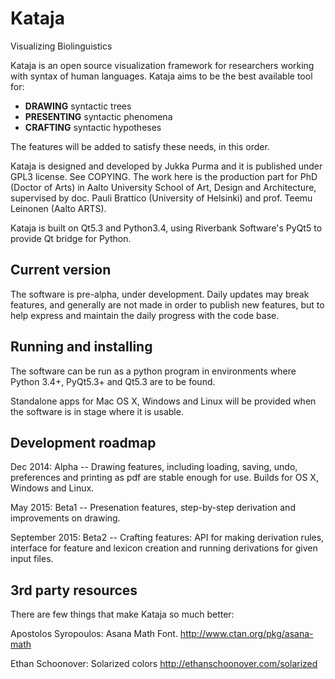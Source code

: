Kataja
======

Visualizing Biolinguistics

Kataja is an open source visualization framework for researchers working with syntax of human languages. 
Kataja aims to be the best available tool for:

 - **DRAWING** syntactic trees
 - **PRESENTING** syntactic phenomena
 - **CRAFTING** syntactic hypotheses

The features will be added to satisfy these needs, in this order.

Kataja is designed and developed by Jukka Purma and it is published under GPL3 license. See COPYING.
The work here is the production part for PhD (Doctor of Arts) in Aalto University School of Art, Design and Architecture, supervised by doc. Pauli Brattico (University of Helsinki) and prof. Teemu Leinonen (Aalto ARTS). 

Kataja is built on Qt5.3 and Python3.4, using Riverbank Software's PyQt5 to provide Qt bridge for Python.


Current version
---------------

The software is pre-alpha, under development. Daily updates may break features, and generally are not made in order to publish new features, but to help express and maintain the daily progress with the code base.  

Running and installing
----------------------

The software can be run as a python program in environments where Python 3.4+, PyQt5.3+ and Qt5.3 are to be found.
  
Standalone apps for Mac OS X, Windows and Linux will be provided when the software is in stage where it is usable.

Development roadmap
-------------------

Dec 2014: Alpha -- Drawing features, including loading, saving, undo, preferences and printing as pdf are stable enough for use.
Builds for OS X, Windows and Linux.

May 2015: Beta1 -- Presenation features, step-by-step derivation and improvements on drawing.

September 2015: Beta2 -- Crafting features: API for making derivation rules, interface for feature and lexicon creation and running derivations for given input files.


3rd party resources
-------------------

There are few things that make Kataja so much better:

Apostolos Syropoulos: Asana Math Font.
http://www.ctan.org/pkg/asana-math

Ethan Schoonover: Solarized colors 
http://ethanschoonover.com/solarized

